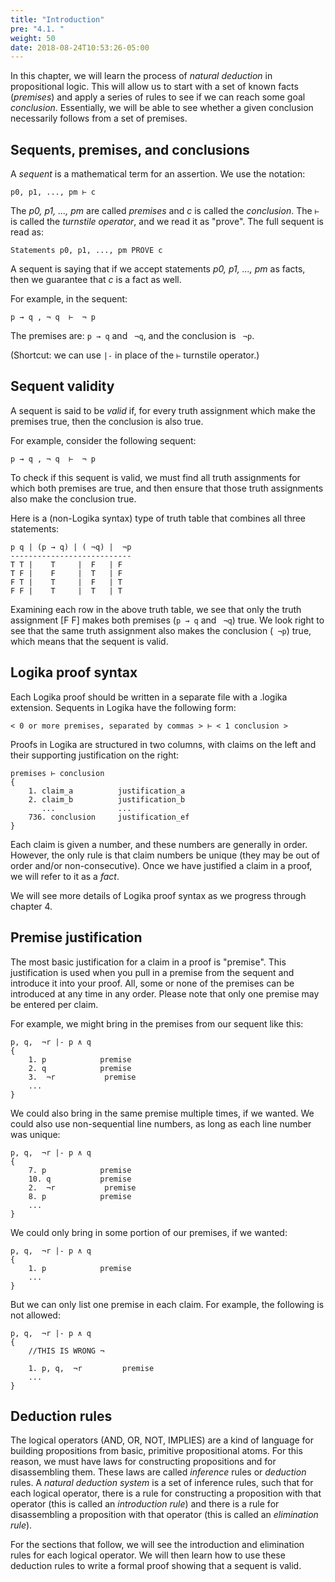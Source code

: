 ```yaml
---
title: "Introduction"
pre: "4.1. "
weight: 50
date: 2018-08-24T10:53:26-05:00
---
```


In this chapter, we will learn the process of *natural deduction* in propositional logic. This will allow us to start with a set of known facts (*premises*) and apply a series of rules to see if we can reach some goal *conclusion*. Essentially, we will be able to see whether a given conclusion necessarily follows from a set of premises.

## Sequents, premises, and conclusions

A *sequent* is a mathematical term for an assertion. We use the notation:

```text
p0, p1, ..., pm ⊢ c
```

The *p0, p1, ..., pm* are called *premises* and *c* is called the *conclusion*. The `⊢` is called the *turnstile operator*, and we read it as "prove". The full sequent is read as:

```text
Statements p0, p1, ..., pm PROVE c
```

A sequent is saying that if we accept statements *p0, p1, ..., pm* as facts, then we guarantee that *c* is a fact as well.

For example, in the sequent:

```text
p → q , ¬ q  ⊢  ¬ p
```

The premises are: `p → q` and ` ¬q`, and the conclusion is ` ¬p`. 

(Shortcut: we can use `|-` in place of the `⊢` turnstile operator.)


## Sequent validity

A sequent is said to be *valid* if, for every truth assignment which make the premises true, then the conclusion is also true.

For example, consider the following sequent:

```text
p → q , ¬ q  ⊢  ¬ p
```

To check if this sequent is valid, we must find all truth assignments for which both premises are true, and then ensure that those truth assignments also make the conclusion true.

Here is a (non-Logika syntax) type of truth table that combines all three statements:

```text
p q | (p → q) | ( ¬q) |  ¬p
---------------------------
T T |    T     |  F   | F
T F |    F     |  T   | F
F T |    T     |  F   | T
F F |    T     |  T   | T
```

Examining each row in the above truth table, we see that only the truth assignment [F F] makes both premises (`p → q` and ` ¬q`) true. We look right to see that the same truth assignment also makes the conclusion (` ¬p`) true, which means that the sequent is valid.

## Logika proof syntax

Each Logika proof should be written in a separate file with a .logika extension. Sequents in Logika have the following form:

```text
< 0 or more premises, separated by commas > ⊢ < 1 conclusion >
```

Proofs in Logika are structured in two columns, with claims on the left and their supporting justification on the right:

```text
premises ⊢ conclusion
{
    1. claim_a          justification_a
    2. claim_b          justification_b
       ...              ...
    736. conclusion     justification_ef
}
```

Each claim is given a number, and these numbers are generally in order. However, the only rule is that claim numbers be unique (they may be out of order and/or non-consecutive). Once we have justified a claim in a proof, we will refer to it as a *fact*.

We will see more details of Logika proof syntax as we progress through chapter 4.

## Premise justification

The most basic justification for a claim in a proof is "premise". This justification is used when you pull in a premise from the sequent and introduce it into your proof. All, some or none of the premises can be introduced at any time in any order. Please note that only one premise may be entered per claim.

For example, we might bring in the premises from our sequent like this:

```text
p, q,  ¬r |- p ∧ q
{
    1. p            premise
    2. q            premise
    3.  ¬r           premise
    ...
}
```

We could also bring in the same premise multiple times, if we wanted. We could also use non-sequential line numbers, as long as each line number was unique:

```text
p, q,  ¬r |- p ∧ q
{
    7. p            premise
    10. q           premise
    2.  ¬r           premise
    8. p            premise
    ...
}
```

We could only bring in some portion of our premises, if we wanted:

```text
p, q,  ¬r |- p ∧ q
{
    1. p            premise
    ...
}
```

But we can only list one premise in each claim. For example, the following is not allowed:

```text
p, q,  ¬r |- p ∧ q
{
    //THIS IS WRONG ¬

    1. p, q,  ¬r         premise
    ...
}
```

## Deduction rules

The logical operators (AND, OR, NOT, IMPLIES) are a kind of language for building propositions from basic, primitive propositional atoms. For this reason, we must have laws for constructing propositions and for disassembling them. These laws are called *inference* rules or *deduction* rules. A *natural deduction system* is a set of inference rules, such that for each logical operator, there is a rule for constructing a proposition with that operator (this is called an *introduction rule*) and there is a rule for disassembling a proposition with that operator (this is called an *elimination rule*).

For the sections that follow, we will see the introduction and elimination rules for each logical operator. We will then learn how to use these deduction rules to write a formal proof showing that a sequent is valid. 